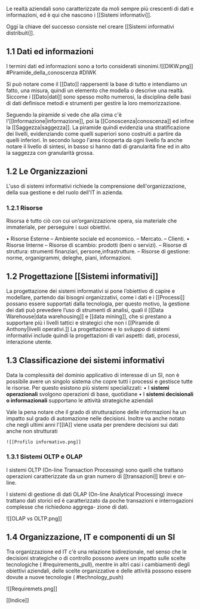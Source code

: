Le realtà aziendali sono caratterizzate da moli sempre più crescenti di dati e informazioni, ed è qui che nascono i [[Sistemi informativi]].

Oggi la chiave del successo consiste nel creare [[Sistemi informativi distribuiti]].

## 1.1 Dati ed informazioni 

I termini dati ed informazioni sono a torto considerati sinonimi.![[DIKW.png]] #Piramide_della_conoscenza #DIWK

Si può notare come il [[Dato]] rappersenti la base di tutto e intendiamo un fatto, una misura, quindi un elemento che modella o descrive una realtà. 
Siccome i [[Dato|dati]] sono spesso molto numerosi, la disciplina delle basi di dati definisce metodi e strumenti per gestire la loro memorizzazione.

Seguendo la piramide si vede che alla cima c'è l'[[Informazione|informazione]], poi la [[Conoscenza|conoscenza]] ed infine la [[Saggezza|saggezza]].
La piramide quindi evidenzia una stratificazione dei livelli, evidenziando come quelli superiori sono costruiti a partire da quelli inferiori. In secondo luogo l'area ricoperta da ogni livello fa anche notare il livello di sintesi, in basso si hanno dati di granularità fine ed in alto la saggezza con granularità grossa.

## 1.2 Le Organizzazioni 

L'uso di sistemi informativi richiede la comprensione dell'organizzazione, della sua gestione e del ruolo dell'IT in azienda.

### 1.2.1 Risorse

Risorsa è tutto ciò con cui un’organizzazione opera, sia materiale che immateriale, per perseguire i suoi obiettivi. 

• Risorse Esterne
	– Ambiente sociale ed economico.
	– Mercato.
	– Clienti.
• Risorse Interne
	– Risorse di scambio: prodotti (beni o servizi).
	– Risorse di struttura: strumenti finanziari, persone,infrastrutture.
	– Risorse di gestione: norme, organigrammi, deleghe, piani, informazioni.

## 1.2 Progettazione [[Sistemi informativi]]

La progettazione dei sistemi informativi si pone l’obiettivo di capire e modellare, partendo dai bisogni organizzativi, come i dati e i [[Processi]] possano essere supportati dalla tecnologia, per questo motivo, la gestione dei dati può prevedere l’uso di strumenti di analisi, quali il [[Data Warehouse|data warehousing]] e [[data mining]], che si prestano a supportare più i livelli tattici e strategici che non i [[Piramide di Anthony|livelli operativi.]]
La progettazione e lo sviluppo di sistemi informativi include quindi la progettazioni di vari aspetti: dati, processi, interazione utente.

## 1.3 Classificazione dei sistemi informativi

Data la complessità del dominio applicativo di interesse di un SI, non è possibile avere  un singolo sistema che copre tutti i processi e gestisce tutte le risorse. Per questo esistono più sistemi specializzati:
	• I **sistemi operazionali** svolgono operazioni di base, quotidiane 
	• I **sistemi decisionali o informazionali** supportano le attività strategiche aziendali

Vale la pena notare che il grado di strutturazione delle informazioni ha un impatto sul grado di automazione nelle decisioni. Inoltre va anche notato che negli ultimi anni l'[[IA]] viene usata per prendere decisioni sui dati anche non strutturati

	![[Profilo informativo.png]]

### 1.3.1 Sistemi OLTP e OLAP

I sistemi OLTP (On-line Transaction Processing) sono quelli che trattano operazioni caratterizzate da un gran numero di [[transazioni]] brevi e on-line.

I sistemi di gestione di dati OLAP (On-line Analytical Processing) invece trattano dati storici ed è caratterizzato da poche transazioni e interrogazioni complesse che richiedono aggrega-
zione di dati. 

![[OLAP vs OLTP.png]]

## 1.4 Organizzazione, IT e componenti di un SI

Tra organizzazione ed IT c'è una relazione bidirezionale, nel senso che le decisioni strategiche o di controllo possono avere un impatto sulle scelte tecnologiche ( #requirements_pull), mentre in altri casi i cambiamenti degli obiettivi aziendali, delle scelte organizzative e delle attività possono essere dovute a nuove tecnologie ( #technology_push)

![[Requiremets.png]]

[[Indice]]